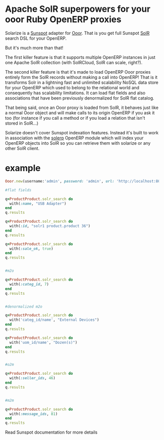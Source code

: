 Apache SolR superpowers for your ooor Ruby OpenERP proxies
==========================================================

Solarize is a [Sunspot](https://github.com/sunspot/sunspot) adapter for [Ooor](https://github.com/akretion/ooor).
That is you get full Sunspot [SolR](https://lucene.apache.org/solr/) search DSL for your OpenERP.

But it's much more than that!

The first killer feature is that it supports multiple OpenERP instances in just one Apache SolR collection (with SolRCloud, SolR can scale, right?).

The second killer feature is that it's made to load OpenERP Ooor proxies entirely form the SolR records without making a call into OpenERP! That is it transforms Solr in a lightning fast and unlimited scalability NoSQL data store for your OpenERP which used to belong to the relational world and consequently has scalability limitations. It can load flat fields and also associations that have been previously denormalized for SolR flat catalog.

That being said, once an Ooor proxy is loaded from SolR, it behaves just like a normal Ooor object and will make calls to its origin OpenERP if you ask it too (for instance if you call a method or if you load a relation that isn't stored in SolR...)

Solarize doesn't cover Sunspot indexation features. Instead it's built to work in association with the [solerp](https://github.com/akretion/solerp) OpenERP module which will index your OpenERP objects into SolR so you can retrieve them with solarize or any other SolR client.

example
=======


```ruby
Ooor.new(username:'admin', password: 'admin', url: 'http://localhost:8069', database: 'ooor_test', solr_url: 'http://localhost:8983/solr/test')

#flat fields

q=ProductProduct.solr_search do
  with(:name, "USB Adapter")
end
q.results

q=ProductProduct.solr_search do
  with(:id, "solr1 product.product 36")
end
q.results

q=ProductProduct.solr_search do
  with(:sale_ok, true)
end
q.results


#m2o

q=ProductProduct.solr_search do
  with(:categ_id, 7)
end
q.results


#denormalized m2o

q=ProductProduct.solr_search do
  with('categ_id/name', "External Devices")
end
q.results

q=ProductProduct.solr_search do
  with('uom_id/name', "Dozen(s)")
end
q.results


#o2m

q=ProductProduct.solr_search do
  with(:seller_ids, 46)
end
q.results


#m2m

q=ProductProduct.solr_search do
  with(:message_ids, 81)
end
q.results
```

Read Sunspot documentation for more details
